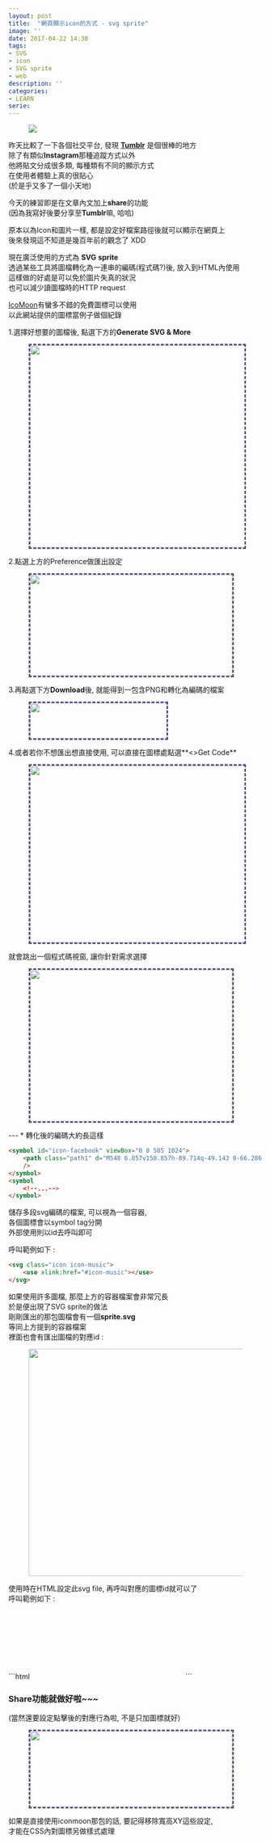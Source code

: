 ```yaml
---
layout: post
title:  "網頁顯示icon的方式 - svg sprite"
image: ''
date: 2017-04-22 14:30
tags:
- SVG
- icon
- SVG sprite
- web
description: ''
categories:
- LEARN
serie: 
---
```


<figure class="foto-legenda">
	<img src="{{"/assets/img/maruIMG/0422/Tumblr.png"}}">
</figure>

昨天比較了一下各個社交平台, 發現 [**Tumblr**](https://www.tumblr.com/) 是個很棒的地方<br />
除了有類似**Instagram**那種追蹤方式以外<br />
他將貼文分成很多類, 每種類有不同的顯示方式<br />
在使用者體驗上真的很貼心<br />
(於是乎又多了一個小天地)

今天的練習即是在文章內文加上**share**的功能<br />
(因為我寫好後要分享至**Tumblr**嘛, 哈哈)<br />

原本以為Icon和圖片一樣, 都是設定好檔案路徑後就可以顯示在網頁上<br />
後來發現這不知道是幾百年前的觀念了 XDD<br />

現在廣泛使用的方式為 **SVG** **sprite**<br />
透過某些工具將圖檔轉化為一連串的編碼(程式碼?)後, 放入到HTML內使用<br />
這樣做的好處是可以免於圖片失真的狀況<br />
也可以減少讀圖檔時的HTTP request <br />

[IcoMoon](https://icomoon.io/#home)有蠻多不錯的免費圖標可以使用<br />
以此網站提供的圖標當例子做個紀錄<br />

1.選擇好想要的圖檔後, 點選下方的**Generate SVG & More**<br />
<figure class="foto-legenda">
	<img src="{{"/assets/img/maruIMG/0422/00-1.png"}}"  width="640" height="400" style="border:3px #5d4d7a dashed;">
</figure>
2.點選上方的Preference做匯出設定<br />
<figure class="foto-legenda">
	<img src="{{"/assets/img/maruIMG/0422/00-2.png"}}"  width="400" height="200" style="border:3px #5d4d7a dashed;">
</figure>

3.再點選下方**Download**後, 就能得到一包含PNG和轉化為編碼的檔案<br />
<figure class="foto-legenda">
	<img src="{{"/assets/img/maruIMG/0422/03-1.png"}}"  width="270" height="70" style="border:3px #5d4d7a dashed;">
</figure>

4.或者若你不想匯出想直接使用, 可以直接在圖標處點選**<>Get Code**<br />
<figure class="foto-legenda">
	<img src="{{"/assets/img/maruIMG/0422/02.png"}}"  width="500" height="350" style="border:3px #5d4d7a dashed;">
</figure>

就會跳出一個程式碼視窗, 讓你針對需求選擇
<figure class="foto-legenda">
	<img src="{{"/assets/img/maruIMG/0422/03.png"}}"  width="400" height="300" style="border:3px #5d4d7a dashed;">
</figure>
---
* 轉化後的編碼大約長這樣

```html
<symbol id="icon-facebook" viewBox="0 0 585 1024">
    <path class="path1" d="M548 6.857v150.857h-89.714q-49.143 0-66.286 20.571t-17.143 61.714v108h167.429l-22.286 169.143h-145.143v433.714h-174.857v-433.714h-145.714v-169.143h145.714v-124.571q0-106.286 59.429-164.857t158.286-58.571q84 0 130.286 6.857z"
    />
</symbol>
<symbol
	<!--...-->
</symbol>
```
儲存多段svg編碼的檔案, 可以視為一個容器, <br />
各個圖標會以symbol tag分開<br />
外部使用則以id去呼叫即可<br />

呼叫範例如下 : <br />
```html
<svg class="icon icon-music">
	<use xlink:href="#icon-music"></use>
</svg>  
```
如果使用許多圖檔, 那麼上方的容器檔案會非常冗長 <br />
於是便出現了SVG sprite的做法<br />
剛剛匯出的那包圖檔會有一個**sprite.svg**<br />
等同上方提到的容器檔案<br />
裡面也會有匯出圖檔的對應id : <br />
<figure class="foto-legenda">
	<img src="{{"/assets/img/maruIMG/0422/05.png"}}"  width="640" height="450">
</figure>
使用時在HTML設定此svg file, 再呼叫對應的圖標id就可以了<br />
呼叫範例如下 : <br />
```html
<svg class="icon" xmlns="http://www.w3.org/2000/svg">
    <use xlink:href="mySpriteIcon.svg#icon-music"></use>
</svg>  
```

### Share功能就做好啦~~~ 
(當然還要設定點擊後的對應行為啦, 不是只加圖標就好)
<figure class="foto-legenda">
	<img src="{{"/assets/img/maruIMG/0422/04.png"}}"  width="400" height="150" style="border:3px #5d4d7a dashed;">
</figure>


如果是直接使用iconmoon那包的話, 要記得移除寬高XY這些設定, <br />
才能在CSS內對圖標另做樣式處理<br />


































